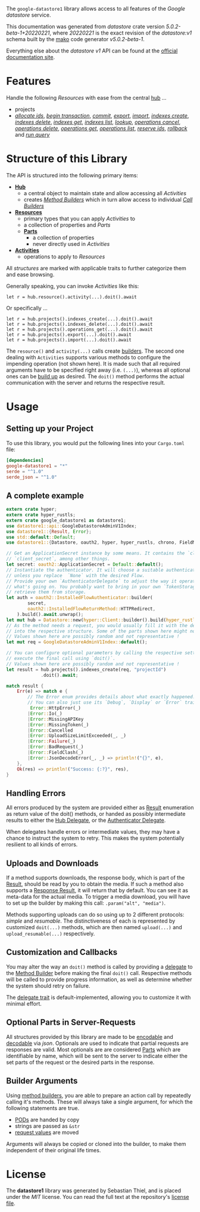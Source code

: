 <!---
DO NOT EDIT !
This file was generated automatically from 'src/generator/templates/api/README.md.mako'
DO NOT EDIT !
-->
The `google-datastore1` library allows access to all features of the *Google datastore* service.

This documentation was generated from *datastore* crate version *5.0.2-beta-1+20220221*, where *20220221* is the exact revision of the *datastore:v1* schema built by the [mako](http://www.makotemplates.org/) code generator *v5.0.2-beta-1*.

Everything else about the *datastore* *v1* API can be found at the
[official documentation site](https://cloud.google.com/datastore/).
# Features

Handle the following *Resources* with ease from the central [hub](https://docs.rs/google-datastore1/5.0.2-beta-1+20220221/google_datastore1/Datastore) ... 

* projects
 * [*allocate ids*](https://docs.rs/google-datastore1/5.0.2-beta-1+20220221/google_datastore1/api::ProjectAllocateIdCall), [*begin transaction*](https://docs.rs/google-datastore1/5.0.2-beta-1+20220221/google_datastore1/api::ProjectBeginTransactionCall), [*commit*](https://docs.rs/google-datastore1/5.0.2-beta-1+20220221/google_datastore1/api::ProjectCommitCall), [*export*](https://docs.rs/google-datastore1/5.0.2-beta-1+20220221/google_datastore1/api::ProjectExportCall), [*import*](https://docs.rs/google-datastore1/5.0.2-beta-1+20220221/google_datastore1/api::ProjectImportCall), [*indexes create*](https://docs.rs/google-datastore1/5.0.2-beta-1+20220221/google_datastore1/api::ProjectIndexCreateCall), [*indexes delete*](https://docs.rs/google-datastore1/5.0.2-beta-1+20220221/google_datastore1/api::ProjectIndexDeleteCall), [*indexes get*](https://docs.rs/google-datastore1/5.0.2-beta-1+20220221/google_datastore1/api::ProjectIndexGetCall), [*indexes list*](https://docs.rs/google-datastore1/5.0.2-beta-1+20220221/google_datastore1/api::ProjectIndexListCall), [*lookup*](https://docs.rs/google-datastore1/5.0.2-beta-1+20220221/google_datastore1/api::ProjectLookupCall), [*operations cancel*](https://docs.rs/google-datastore1/5.0.2-beta-1+20220221/google_datastore1/api::ProjectOperationCancelCall), [*operations delete*](https://docs.rs/google-datastore1/5.0.2-beta-1+20220221/google_datastore1/api::ProjectOperationDeleteCall), [*operations get*](https://docs.rs/google-datastore1/5.0.2-beta-1+20220221/google_datastore1/api::ProjectOperationGetCall), [*operations list*](https://docs.rs/google-datastore1/5.0.2-beta-1+20220221/google_datastore1/api::ProjectOperationListCall), [*reserve ids*](https://docs.rs/google-datastore1/5.0.2-beta-1+20220221/google_datastore1/api::ProjectReserveIdCall), [*rollback*](https://docs.rs/google-datastore1/5.0.2-beta-1+20220221/google_datastore1/api::ProjectRollbackCall) and [*run query*](https://docs.rs/google-datastore1/5.0.2-beta-1+20220221/google_datastore1/api::ProjectRunQueryCall)




# Structure of this Library

The API is structured into the following primary items:

* **[Hub](https://docs.rs/google-datastore1/5.0.2-beta-1+20220221/google_datastore1/Datastore)**
    * a central object to maintain state and allow accessing all *Activities*
    * creates [*Method Builders*](https://docs.rs/google-datastore1/5.0.2-beta-1+20220221/google_datastore1/client::MethodsBuilder) which in turn
      allow access to individual [*Call Builders*](https://docs.rs/google-datastore1/5.0.2-beta-1+20220221/google_datastore1/client::CallBuilder)
* **[Resources](https://docs.rs/google-datastore1/5.0.2-beta-1+20220221/google_datastore1/client::Resource)**
    * primary types that you can apply *Activities* to
    * a collection of properties and *Parts*
    * **[Parts](https://docs.rs/google-datastore1/5.0.2-beta-1+20220221/google_datastore1/client::Part)**
        * a collection of properties
        * never directly used in *Activities*
* **[Activities](https://docs.rs/google-datastore1/5.0.2-beta-1+20220221/google_datastore1/client::CallBuilder)**
    * operations to apply to *Resources*

All *structures* are marked with applicable traits to further categorize them and ease browsing.

Generally speaking, you can invoke *Activities* like this:

```Rust,ignore
let r = hub.resource().activity(...).doit().await
```

Or specifically ...

```ignore
let r = hub.projects().indexes_create(...).doit().await
let r = hub.projects().indexes_delete(...).doit().await
let r = hub.projects().operations_get(...).doit().await
let r = hub.projects().export(...).doit().await
let r = hub.projects().import(...).doit().await
```

The `resource()` and `activity(...)` calls create [builders][builder-pattern]. The second one dealing with `Activities` 
supports various methods to configure the impending operation (not shown here). It is made such that all required arguments have to be 
specified right away (i.e. `(...)`), whereas all optional ones can be [build up][builder-pattern] as desired.
The `doit()` method performs the actual communication with the server and returns the respective result.

# Usage

## Setting up your Project

To use this library, you would put the following lines into your `Cargo.toml` file:

```toml
[dependencies]
google-datastore1 = "*"
serde = "^1.0"
serde_json = "^1.0"
```

## A complete example

```Rust
extern crate hyper;
extern crate hyper_rustls;
extern crate google_datastore1 as datastore1;
use datastore1::api::GoogleDatastoreAdminV1Index;
use datastore1::{Result, Error};
use std::default::Default;
use datastore1::{Datastore, oauth2, hyper, hyper_rustls, chrono, FieldMask};

// Get an ApplicationSecret instance by some means. It contains the `client_id` and 
// `client_secret`, among other things.
let secret: oauth2::ApplicationSecret = Default::default();
// Instantiate the authenticator. It will choose a suitable authentication flow for you, 
// unless you replace  `None` with the desired Flow.
// Provide your own `AuthenticatorDelegate` to adjust the way it operates and get feedback about 
// what's going on. You probably want to bring in your own `TokenStorage` to persist tokens and
// retrieve them from storage.
let auth = oauth2::InstalledFlowAuthenticator::builder(
        secret,
        oauth2::InstalledFlowReturnMethod::HTTPRedirect,
    ).build().await.unwrap();
let mut hub = Datastore::new(hyper::Client::builder().build(hyper_rustls::HttpsConnectorBuilder::new().with_native_roots().https_or_http().enable_http1().enable_http2().build()), auth);
// As the method needs a request, you would usually fill it with the desired information
// into the respective structure. Some of the parts shown here might not be applicable !
// Values shown here are possibly random and not representative !
let mut req = GoogleDatastoreAdminV1Index::default();

// You can configure optional parameters by calling the respective setters at will, and
// execute the final call using `doit()`.
// Values shown here are possibly random and not representative !
let result = hub.projects().indexes_create(req, "projectId")
             .doit().await;

match result {
    Err(e) => match e {
        // The Error enum provides details about what exactly happened.
        // You can also just use its `Debug`, `Display` or `Error` traits
         Error::HttpError(_)
        |Error::Io(_)
        |Error::MissingAPIKey
        |Error::MissingToken(_)
        |Error::Cancelled
        |Error::UploadSizeLimitExceeded(_, _)
        |Error::Failure(_)
        |Error::BadRequest(_)
        |Error::FieldClash(_)
        |Error::JsonDecodeError(_, _) => println!("{}", e),
    },
    Ok(res) => println!("Success: {:?}", res),
}

```
## Handling Errors

All errors produced by the system are provided either as [Result](https://docs.rs/google-datastore1/5.0.2-beta-1+20220221/google_datastore1/client::Result) enumeration as return value of
the doit() methods, or handed as possibly intermediate results to either the 
[Hub Delegate](https://docs.rs/google-datastore1/5.0.2-beta-1+20220221/google_datastore1/client::Delegate), or the [Authenticator Delegate](https://docs.rs/yup-oauth2/*/yup_oauth2/trait.AuthenticatorDelegate.html).

When delegates handle errors or intermediate values, they may have a chance to instruct the system to retry. This 
makes the system potentially resilient to all kinds of errors.

## Uploads and Downloads
If a method supports downloads, the response body, which is part of the [Result](https://docs.rs/google-datastore1/5.0.2-beta-1+20220221/google_datastore1/client::Result), should be
read by you to obtain the media.
If such a method also supports a [Response Result](https://docs.rs/google-datastore1/5.0.2-beta-1+20220221/google_datastore1/client::ResponseResult), it will return that by default.
You can see it as meta-data for the actual media. To trigger a media download, you will have to set up the builder by making
this call: `.param("alt", "media")`.

Methods supporting uploads can do so using up to 2 different protocols: 
*simple* and *resumable*. The distinctiveness of each is represented by customized 
`doit(...)` methods, which are then named `upload(...)` and `upload_resumable(...)` respectively.

## Customization and Callbacks

You may alter the way an `doit()` method is called by providing a [delegate](https://docs.rs/google-datastore1/5.0.2-beta-1+20220221/google_datastore1/client::Delegate) to the 
[Method Builder](https://docs.rs/google-datastore1/5.0.2-beta-1+20220221/google_datastore1/client::CallBuilder) before making the final `doit()` call. 
Respective methods will be called to provide progress information, as well as determine whether the system should 
retry on failure.

The [delegate trait](https://docs.rs/google-datastore1/5.0.2-beta-1+20220221/google_datastore1/client::Delegate) is default-implemented, allowing you to customize it with minimal effort.

## Optional Parts in Server-Requests

All structures provided by this library are made to be [encodable](https://docs.rs/google-datastore1/5.0.2-beta-1+20220221/google_datastore1/client::RequestValue) and 
[decodable](https://docs.rs/google-datastore1/5.0.2-beta-1+20220221/google_datastore1/client::ResponseResult) via *json*. Optionals are used to indicate that partial requests are responses 
are valid.
Most optionals are are considered [Parts](https://docs.rs/google-datastore1/5.0.2-beta-1+20220221/google_datastore1/client::Part) which are identifiable by name, which will be sent to 
the server to indicate either the set parts of the request or the desired parts in the response.

## Builder Arguments

Using [method builders](https://docs.rs/google-datastore1/5.0.2-beta-1+20220221/google_datastore1/client::CallBuilder), you are able to prepare an action call by repeatedly calling it's methods.
These will always take a single argument, for which the following statements are true.

* [PODs][wiki-pod] are handed by copy
* strings are passed as `&str`
* [request values](https://docs.rs/google-datastore1/5.0.2-beta-1+20220221/google_datastore1/client::RequestValue) are moved

Arguments will always be copied or cloned into the builder, to make them independent of their original life times.

[wiki-pod]: http://en.wikipedia.org/wiki/Plain_old_data_structure
[builder-pattern]: http://en.wikipedia.org/wiki/Builder_pattern
[google-go-api]: https://github.com/google/google-api-go-client

# License
The **datastore1** library was generated by Sebastian Thiel, and is placed 
under the *MIT* license.
You can read the full text at the repository's [license file][repo-license].

[repo-license]: https://github.com/Byron/google-apis-rsblob/main/LICENSE.md


